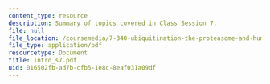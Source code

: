 ```yaml
---
content_type: resource
description: Summary of topics covered in Class Session 7.
file: null
file_location: /coursemedia/7-340-ubiquitination-the-proteasome-and-human-disease-fall-2004/016502fbad7bcfb51e8c8eaf031a09df_intro_s7.pdf
file_type: application/pdf
resourcetype: Document
title: intro_s7.pdf
uid: 016502fb-ad7b-cfb5-1e8c-8eaf031a09df
---
```

